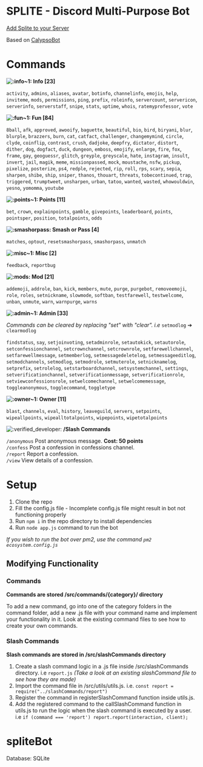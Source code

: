 # SPLITE - Discord Multi-Purpose Bot
[Add Splite to your Server](https://discord.com/api/oauth2/authorize?client_id=842244538248593439&permissions=4294438903&scope=bot%20applications.commands)

Based on [CalypsoBot](https://github.com/sabattle/CalypsoBot)

# Commands
**![:info~1:](https://cdn.discordapp.com/emojis/838615107181346887.gif?v=1) Info [23]**

`activity`, `admins`, `aliases`, `avatar`, `botinfo`, `channelinfo`, `emojis`, `help`, `inviteme`, `mods`, `permissions`, `ping`, `prefix`, `roleinfo`, `servercount`, `servericon`, `serverinfo`, `serverstaff`, `snipe`, `stats`, `uptime`, `whois`, `ratemyprofessor`, `vote`

**![:fun~1:](https://cdn.discordapp.com/emojis/838614336749568020.gif?v=1) Fun [84]**

`8ball`, `afk`, `approved`, `awooify`, `baguette`, `beautiful`, `bio`, `bird`, `biryani`, `blur`, `blurple`, `brazzers`, `burn`, `cat`, `catfact`, `challenger`, `changemymind`, `circle`, `clyde`, `coinflip`, `contrast`, `crush`, `dadjoke`, `deepfry`, `dictator`, `distort`, `dither`, `dog`, `dogfact`, `duck`, `dungeon`, `emboss`, `emojify`, `enlarge`, `fire`, `fox`, `frame`, `gay`, `geoguessr`, `glitch`, `greyple`, `greyscale`, `hate`, `instagram`, `insult`, `invert`, `jail`, `magik`, `meme`, `missionpassed`, `mock`, `moustache`, `nsfw`, `pickup`, `pixelize`, `posterize`, `ps4`, `redple`, `rejected`, `rip`, `roll`, `rps`, `scary`, `sepia`, `sharpen`, `shibe`, `ship`, `sniper`, `thanos`, `thouart`, `threats`, `tobecontinued`, `trap`, `triggered`, `trumptweet`, `unsharpen`, `urban`, `tatoo`, `wanted`, `wasted`, `whowouldwin`, `yesno`, `yomomma`, `youtube`

**![:points~1:](https://cdn.discordapp.com/emojis/838615754894475264.gif?v=1) Points [11]**

`bet`, `crown`, `explainpoints`, `gamble`, `givepoints`, `leaderboard`, `points`, `pointsper`, `position`, `totalpoints`, `odds`

**![:smashorpass:](https://cdn.discordapp.com/emojis/838588533497266217.gif?v=1) Smash or Pass [4]**

`matches`, `optout`, `resetsmashorpass`, `smashorpass`, `unmatch`

**![:misc~1:](https://cdn.discordapp.com/emojis/838614337928953886.gif?v=1) Misc [2]**

`feedback`, `reportbug`

**![:mods:](https://cdn.discordapp.com/emojis/838614337904050237.gif?v=1) Mod [21]**

`addemoji`, `addrole`, `ban`, `kick`, `members`, `mute`, `purge`, `purgebot`, `removeemoji`, `role`, `roles`, `setnickname`, `slowmode`, `softban`, `testfarewell`, `testwelcome`, `unban`, `unmute`, `warn`, `warnpurge`, `warns`

**![:admin~1:](https://cdn.discordapp.com/emojis/838614338515370064.gif?v=1) Admin [33]**

*Commands can be cleared by replacing "set" with "clear". i.e* `setmodlog` ➔ `clearmodlog`

`findstatus`, `say`, `setjoinvoting`, `setadminrole`, `setautokick`, `setautorole`, `setconfessionchannel`, `setcrownchannel`, `setcrownrole`, `setfarewellchannel`, `setfarewellmessage`, `setmemberlog`, `setmessagedeletelog`, `setmessageeditlog`, `setmodchannels`, `setmodlog`, `setmodrole`, `setmuterole`, `setnicknamelog`, `setprefix`, `setrolelog`, `setstarboardchannel`, `setsystemchannel`, `settings`, `setverificationchannel`, `setverificationmessage`, `setverificationrole`, `setviewconfessionsrole`, `setwelcomechannel`, `setwelcomemessage`, `toggleanonymous`, `togglecommand`, `toggletype`

**![:owner~1:](https://cdn.discordapp.com/emojis/832778968243503144.png?v=1) Owner [11]**

`blast`, `channels`, `eval`, `history`, `leaveguild`, `servers`, `setpoints`, `wipeallpoints`, `wipealltotalpoints`, `wipepoints`, `wipetotalpoints`

![:verified_developer:](https://cdn.discordapp.com/emojis/832779434641719306.png?v=1) **/Slash Commands**

`/anonymous` Post anonymous message. **Cost: 50 points**  
`/confess` Post a confession in confessions channel.  
`/report` Report a confession.  
`/view` View details of a confession.
# Setup

1. Clone the repo
2. Fill the config.js file - Incomplete config.js file might result in bot not functioning properly
3. Run `npm i` in the repo directory to install dependencies
4. Run `node app.js` command to run the bot

*If you wish to run the bot over pm2, use the command `pm2 ecosystem.config.js`*


## Modifying Functionality

### Commands
**Commands are stored /src/commands/{category}/ directory**

To add a new command, go into one of the category folders in the command folder, add a new .js file with your command name and implement your functionality in it.
Look at the existing command files to see how to create your own commands.

### Slash Commands
**Slash commands are stored in /src/slashCommands directory**

1. Create a slash command logic in a .js file inside /src/slashCommands directory. i.e `report.js` *(Take a look at an existing slashCommand file to see how they are made)*
2. Import the command file in /src/utils/utils.js. i.e. `const report = require("../slashCommands/report")`
3. Register the command in registerSlashCommand function inside utils.js.
4. Add the registered command to the callSlashCommand function in utils.js to run the logic when the slash command is executed by a user. i.e `if (command === 'report') report.report(interaction, client);`

# spliteBot
Database: SQLite
